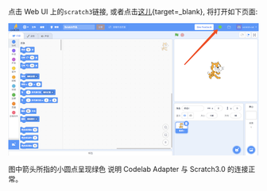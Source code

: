 点击 Web UI 上的`scratch3`链接, 或者点击[这儿](http://scratch3v3.codelab.club){target=_blank}, 将打开如下页面:

![](/img/v2/codelab-scratch3.png)

图中箭头所指的小圆点呈现绿色 说明 Codelab Adapter 与 Scratch3.0 的连接正常。